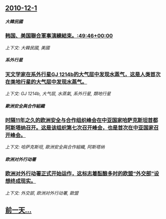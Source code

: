 ## [2010-12-1](/news/2010/12/1/index.md)

##### 大韓民國
### [ 韩国、美国聯合軍事演練結束。:49:46+00:00](/news/2010/12/1/韩国-美国聯合軍事演練結束-49-46-00-00.md)
_上下文: 大韓民國, 美國_

##### 系外行星
### [ 天文学家在系外行星GJ 1214b的大气层中发现水蒸气，这是人类首次在类地行星的大气层中发现水蒸气。](/news/2010/12/1/天文学家在系外行星GJ-1214b的大气层中发现水蒸气-这是人类首次在类地行星的大气层中发现水蒸气.md)
_上下文: GJ 1214b, 大气层, 水蒸氣, 系外行星, 類地行星_

##### 歐洲安全與合作組織
### [ 时隔11年之久的欧洲安全与合作组织峰会在中亚国家哈萨克斯坦首都阿斯塔纳召开。这是该组织第七次召开峰会，也是首次在中亚国家召开峰会。](/news/2010/12/1/时隔11年之久的欧洲安全与合作组织峰会在中亚国家哈萨克斯坦首都阿斯塔纳召开-这是该组织第七次召开峰会-也是首次在中亚国.md)
_上下文: 哈萨克斯坦, 歐洲安全與合作組織, 阿斯塔纳_

##### 欧洲对外行动署
### [ 欧洲对外行动署正式开始运作，这标志着酝酿多时的欧盟“外交部”设想终成现实。](/news/2010/12/1/欧洲对外行动署正式开始运作-这标志着酝酿多时的欧盟-外交部-设想终成现实.md)
_上下文: 外交部, 欧洲对外行动署, 歐盟_

## [前一天...](/news/2010/11/29/index.md)

